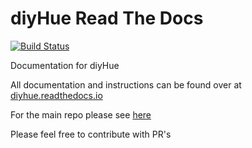# diyHue Read The Docs

[![Build Status](https://readthedocs.org/projects/diyhue/badge/?version=latest)](https://readthedocs.org/projects/diyhue/)

Documentation for diyHue

All documentation  and instructions can be found over at [diyhue.readthedocs.io](https://diyhue.readthedocs.io/)

For the main repo please see [here](https://github.com/diyhue/diyHue)

Please feel free to contribute with PR's
